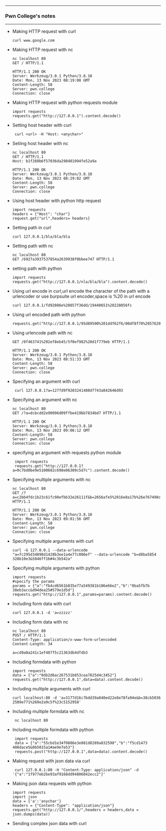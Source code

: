 * * *
### Pwn College's notes
* * *

- Making HTTP request with curl

      curl www.google.com
- Making HTTP request with nc

      nc localhost 80
      GET / HTTP/1.1

      HTTP/1.1 200 OK
      Server: Werkzeug/3.0.1 Python/3.8.10
      Date: Mon, 13 Nov 2023 08:19:08 GMT
      Content-Length: 58
      Server: pwn.college
      Connection: close

- Making HTTP request with python requests module

      import requests
      requests.get("http://127.0.0.1").content.decode()
- Setting host header with curl 

       curl <url> -H "Host: <anychar>"
- Setiing host header with nc

      nc localhost 80
      GET / HTTP/1.1
      Host: b1f260b6f57036da290401094fe52a9a

      HTTP/1.1 200 OK
      Server: Werkzeug/3.0.1 Python/3.8.10
      Date: Mon, 13 Nov 2023 08:29:02 GMT
      Content-Length: 58
      Server: pwn.college
      Connection: close

- Using host header with python http request

      import requests
      headers = {"Host": "char"}
      request.get("url",headers= headers}
- Setting path in curl
    
      curl 127.0.0.1/bla/bla/bla
- Setting path with nc

      nc localhost 80
      GET /6927a3937537854a2639938f0bbee747 HTTP/1.1
- setting path with python

      import requests
      requests.get("http://127.0.0.1/nla/bla/bla").content.decode()
- Using url encode in curl,url encode the character of the path with a urlencoder or use burpsuite url encoder,space is %20 in url encode

      curl 127.0.0.1/fd92086e%20857f36dd/19440651%20228056fc
- Using url encoded path with python

      requests.get("http://127.0.0.1/95d89500%201ddf62f6/00df8f70%2057620caf").content.decode()
- Using urlencode path with nc

      GET /0f463741%202ef8eb45/5f0ef982%20d1f779eb HTTP/1.1

      HTTP/1.1 200 OK
      Server: Werkzeug/3.0.1 Python/3.8.10
      Date: Mon, 13 Nov 2023 08:51:33 GMT
      Content-Length: 58
      Server: pwn.college
      Connection: close
      
- Specifying an argument with curl

       curl 127.0.0.1?a=127fd9f9203241480df743a842646d93
- Specifying an argument with nc

      nc localhost 80
      GET /?a=dcbcdd2e90096d09ffbe419bb7834bd7 HTTP/1.1

      HTTP/1.1 200 OK
      Server: Werkzeug/3.0.1 Python/3.8.10
      Date: Mon, 13 Nov 2023 09:06:12 GMT
      Content-Length: 58
      Server: pwn.college
      Connection: close
  
- specifying an argument with requests python module

       import requests
       requests.get("http://127.0.0.1?a=9c7bd0be9e5100682c698e06309c5d7c").content.decode()
- Specifying multiple arguments with nc

      nc localhost 80
      GET /?a=c2bb4fdc1b23c61fc98efbb32e26111f&b=2656afe5%2016e8a17b%26e767498c%23031beb86 HTTP/1.1

      HTTP/1.1 200 OK
      Server: Werkzeug/3.0.1 Python/3.8.10
      Date: Mon, 13 Nov 2023 09:01:56 GMT
      Content-Length: 58
      Server: pwn.college
      Connection: close

- Specifying multiple arguments with curl

      curl -G 127.0.0.1 --data-urlencode "a=fc295d34898d1428b3ee1a4e77c006ef" --data-urlencode "b=d8ba5854 328b10e3&5046ff16#4c3b542a"
- Specifying multiple arguments with python

      import requests
      #specify the params
      params = {"a":"fb4cd6561b835e77a549381b106e66e2","b":"0ba5fb7b 38eb3acc&d94dea25#579e1d5d"}
      requests.get("http://127.0.0.1",params=params).content.decode()
- Including form data with curl

      curl 127.0.0.1 -d 'a=zzzzz'
- Including form data with nc

      nc localhost 80
      POST / HTTP/1.1
      Content-Type: application/x-www-form-urlencoded
      Content-Length: 34

      a=cd9a0a241c1ef407f5c21363db4dfdb3                                
- Including formdata with python

      import requests
      data = {"a":"0db2d6ac267531b853cea7825d4c3452"}
      requests.get("http://127.0.0.1",data=data).content.decode()
- Including multiple arguments with curl

      curl localhost:80 -d 'a=3177d16c7bdd39a040ed22e8e78fa94e&b=38cb5036 2589e771%269e2a9c5f%23c5152958'
- Including multiple formdata with nc

       nc localhost 80
- Including multiple formdata with python

       import requests
       data = {"a":"55cbd1e34f0886e3e081d8289a832598","b":"f5cd1473 408dace5&0b5015a1#ae9e7e53"}
       requests.post("http://127.0.0.1",data=data).content.decode()
- Making request with json data via curl
  
       curl 127.0.0.1:80 -H "Content-Type: application/json" -d '{"a":"1f977eb2be93af9168dd94806842ecc2"}'
- Making json data requests with python

      import requests
      import json
      data = {'a':'anychar'}
      headers = {"Content-Type": "application/json"}
      requests.get("http://127.0.0.1/",headers = headers,data = json.dumps(data))
- Sending complex json data with curl

    

